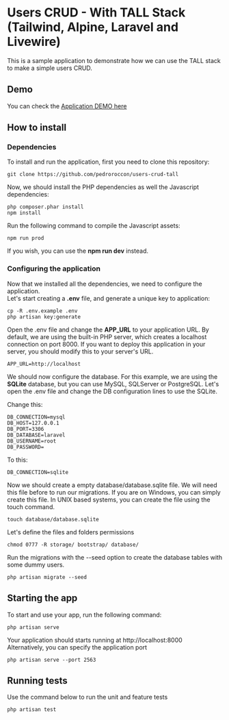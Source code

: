 # Users CRUD - With TALL Stack (Tailwind, Alpine, Laravel and Livewire)
This is a sample application to demonstrate how we can use the TALL stack to make a simple users CRUD.

## Demo
You can check the [Application DEMO here](http://pedroroccon.com.br/tall)

## How to install

### Dependencies
To install and run the application, first you need to clone this repository:  
```
git clone https://github.com/pedroroccon/users-crud-tall
```

Now, we should install the PHP dependencies as well the Javascript dependencies:  
```
php composer.phar install
npm install
```

Run the following command to compile the Javascript assets:
```
npm run prod
```
If you wish, you can use the **npm run dev** instead.

### Configuring the application
Now that we installed all the dependencies, we need to configure the application.  
Let's start creating a **.env** file, and generate a unique key to application:
```
cp -R .env.example .env
php artisan key:generate
```

Open the .env file and change the **APP_URL** to your application URL. By default, we are using the built-in PHP server, which creates a localhost connection on port 8000. If you want to deploy this application in your server, you should modify this to your server's URL.
```
APP_URL=http://localhost
```

We should now configure the database. For this example, we are using the **SQLite** database, but you can use MySQL, SQLServer or PostgreSQL. Let's open the .env file and change the DB configuration lines to use the SQLite.  

Change this:
```
DB_CONNECTION=mysql
DB_HOST=127.0.0.1
DB_PORT=3306
DB_DATABASE=laravel
DB_USERNAME=root
DB_PASSWORD=
```

To this:  
```
DB_CONNECTION=sqlite
```

Now we should create a empty database/database.sqlite file. We will need this file before to run our migrations. If you are on Windows, you can simply create this file. In UNIX based systems, you can create the file using the touch command.
```
touch database/database.sqlite
````

Let's define the files and folders permissions
```
chmod 0777 -R storage/ bootstrap/ database/
```

Run the migrations with the --seed option to create the database tables with some dummy users.

```
php artisan migrate --seed
```

## Starting the app
To start and use your app, run the following command:
```
php artisan serve
```

Your application should starts running at http://localhost:8000  
Alternatively, you can specify the application port

```
php artisan serve --port 2563
```

## Running tests
Use the command below to run the unit and feature tests

```
php artisan test
```